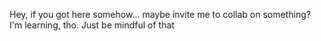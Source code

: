 
Hey, if you got here somehow... maybe invite me to collab on something? I'm learning, tho. Just be mindful of that

<!---
RafoDias/RafoDias is a ✨ special ✨ repository because its `README.md` (this file) appears on your GitHub profile.
You can click the Preview link to take a look at your changes.
--->
